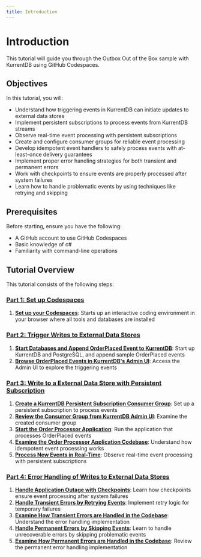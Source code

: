 ```yaml
---
title: Introduction
---
```


# Introduction

This tutorial will guide you through the Outbox Out of the Box sample with KurrentDB using GitHub Codespaces.

## Objectives

In this tutorial, you will:

- Understand how triggering events in KurrentDB can initiate updates to external data stores
- Implement persistent subscriptions to process events from KurrentDB streams
- Observe real-time event processing with persistent subscriptions
- Create and configure consumer groups for reliable event processing
- Develop idempotent event handlers to safely process events with at-least-once delivery guarantees
- Implement proper error handling strategies for both transient and permanent errors
- Work with checkpoints to ensure events are properly processed after system failures
- Learn how to handle problematic events by using techniques like retrying and skipping

## Prerequisites

Before starting, ensure you have the following:

- A GitHub account to use GitHub Codespaces
- Basic knowledge of c#
- Familiarity with command-line operations

## Tutorial Overview

This tutorial consists of the following steps:

### [Part 1: Set up Codespaces](/getting-started/use-cases/outbox/tutorial-1.md)
1. **[Set up your Codespaces](/getting-started/use-cases/outbox/tutorial-1.md#step-1-set-up-your-codespaces)**: Starts up an interactive coding environment in your browser where all tools and databases are installed

### [Part 2: Trigger Writes to External Data Stores](/getting-started/use-cases/outbox/tutorial-2.md)
1. **[Start Databases and Append OrderPlaced Event to KurrentDB](/getting-started/use-cases/outbox/tutorial-2.md#step-2-start-databases-and-append-orderplaced-event-to-kurrentdb)**: Start up KurrentDB and PostgreSQL, and append sample OrderPlaced events
2. **[Browse OrderPlaced Events in KurrentDB's Admin UI](/getting-started/use-cases/outbox/tutorial-2.md#step-3-browse-orderplaced-events-in-kurrentdb-s-admin-ui)**: Access the Admin UI to explore the triggering events

### [Part 3: Write to a External Data Store with Persistent Subscription](/getting-started/use-cases/outbox/tutorial-3.md)
1. **[Create a KurrentDB Persistent Subscription Consumer Group](/getting-started/use-cases/outbox/tutorial-3.md#step-4-create-a-kurrentdb-persistent-subscription-consumer-group)**: Set up a persistent subscription to process events
2. **[Review the Consumer Group from KurrentDB Admin UI](/getting-started/use-cases/outbox/tutorial-3.md#step-5-review-the-consumer-group-from-kurrentdb-admin-ui)**: Examine the created consumer group
3. **[Start the Order Processor Application](/getting-started/use-cases/outbox/tutorial-3.md#step-6-start-the-order-processor-application)**: Run the application that processes OrderPlaced events
4. **[Examine the Order Processor Application Codebase](/getting-started/use-cases/outbox/tutorial-3.md#step-7-examine-the-order-processor-application-codebase)**: Understand how idempotent event processing works
5. **[Process New Events in Real-Time](/getting-started/use-cases/outbox/tutorial-3.md#step-8-process-new-events-in-real-time)**: Observe real-time event processing with persistent subscriptions

### [Part 4: Error Handling of Writes to External Data Stores](/getting-started/use-cases/outbox/tutorial-4.md)
1. **[Handle Application Outage with Checkpoints](/getting-started/use-cases/outbox/tutorial-4.md#step-9-handle-application-outage-with-checkpoints)**: Learn how checkpoints ensure event processing after system failures
2. **[Handle Transient Errors by Retrying Events](/getting-started/use-cases/outbox/tutorial-4.md#step-10-handle-transient-errors-by-retrying-events)**: Implement retry logic for temporary failures
3. **[Examine How Transient Errors are Handled in the Codebase](/getting-started/use-cases/outbox/tutorial-4.md#step-11-examine-how-transient-errors-are-handled-in-the-codebase)**: Understand the error handling implementation
4. **[Handle Permanent Errors by Skipping Events](/getting-started/use-cases/outbox/tutorial-4.md#step-12-handle-permanent-errors-by-skipping-events)**: Learn to handle unrecoverable errors by skipping problematic events
5. **[Examine How Permanent Errors are Handled in the Codebase](/getting-started/use-cases/outbox/tutorial-4.md#step-13-examine-how-permanent-errors-are-handled-in-the-codebase)**: Review the permanent error handling implementation
